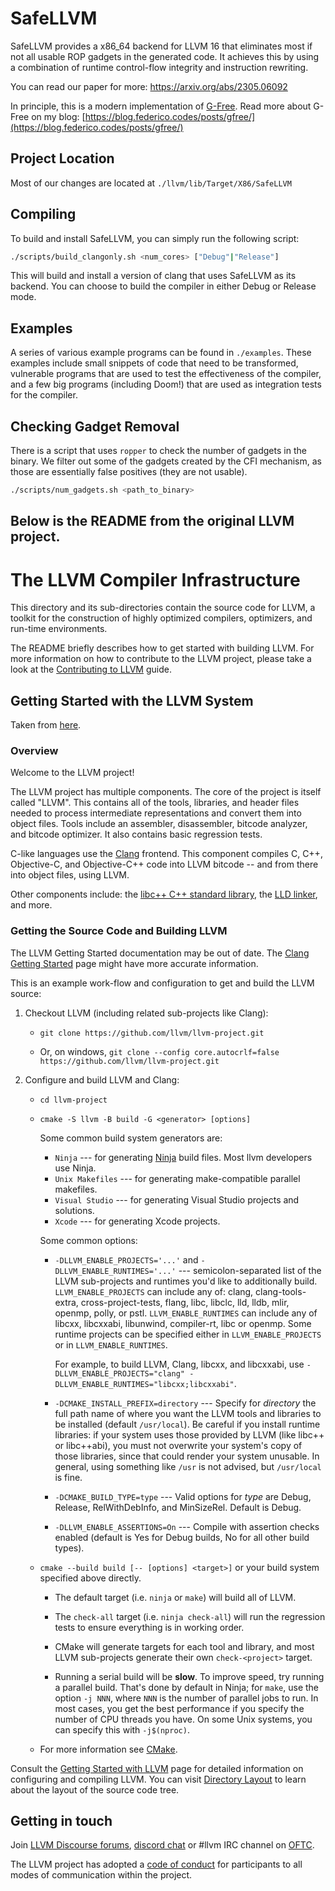# SafeLLVM

SafeLLVM provides a x86_64 backend for LLVM 16 that eliminates most if not all
usable ROP gadgets in the generated code.
It achieves this by using a combination of runtime control-flow integrity and
instruction rewriting.

You can read our paper for more: https://arxiv.org/abs/2305.06092

In principle, this is a modern implementation of [G-Free](https://www.onarlioglu.com/publications/acsac2010rop.pdf).
Read more about G-Free on my blog: [https://blog.federico.codes/posts/gfree/](https://blog.federico.codes/posts/gfree/)


## Project Location

Most of our changes are located at `./llvm/lib/Target/X86/SafeLLVM`

## Compiling

To build and install SafeLLVM, you can simply run the following script:

```bash
./scripts/build_clangonly.sh <num_cores> ["Debug"|"Release"]
```

This will build and install a version of clang that uses SafeLLVM as its backend.
You can choose to build the compiler in either Debug or Release mode.

## Examples

A series of various example programs can be found in `./examples`.
These examples include small snippets of code that need to be transformed,
vulnerable programs that are used to test the effectiveness of the compiler,
and a few big programs (including Doom!) that are used as integration tests
for the compiler.

## Checking Gadget Removal

There is a script that uses `ropper` to check the number of gadgets in the
binary. We filter out some of the gadgets created by the CFI mechanism, as
those are essentially false positives (they are not usable).

```bash
./scripts/num_gadgets.sh <path_to_binary>
```

## Below is the README from the original LLVM project.

# The LLVM Compiler Infrastructure

This directory and its sub-directories contain the source code for LLVM,
a toolkit for the construction of highly optimized compilers,
optimizers, and run-time environments.

The README briefly describes how to get started with building LLVM.
For more information on how to contribute to the LLVM project, please
take a look at the
[Contributing to LLVM](https://llvm.org/docs/Contributing.html) guide.

## Getting Started with the LLVM System

Taken from [here](https://llvm.org/docs/GettingStarted.html).

### Overview

Welcome to the LLVM project!

The LLVM project has multiple components. The core of the project is
itself called "LLVM". This contains all of the tools, libraries, and header
files needed to process intermediate representations and convert them into
object files. Tools include an assembler, disassembler, bitcode analyzer, and
bitcode optimizer. It also contains basic regression tests.

C-like languages use the [Clang](http://clang.llvm.org/) frontend. This
component compiles C, C++, Objective-C, and Objective-C++ code into LLVM bitcode
-- and from there into object files, using LLVM.

Other components include:
the [libc++ C++ standard library](https://libcxx.llvm.org),
the [LLD linker](https://lld.llvm.org), and more.

### Getting the Source Code and Building LLVM

The LLVM Getting Started documentation may be out of date. The [Clang
Getting Started](http://clang.llvm.org/get_started.html) page might have more
accurate information.

This is an example work-flow and configuration to get and build the LLVM source:

1. Checkout LLVM (including related sub-projects like Clang):

   - `git clone https://github.com/llvm/llvm-project.git`

   - Or, on windows, `git clone --config core.autocrlf=false https://github.com/llvm/llvm-project.git`

2. Configure and build LLVM and Clang:

   - `cd llvm-project`

   - `cmake -S llvm -B build -G <generator> [options]`

     Some common build system generators are:

     - `Ninja` --- for generating [Ninja](https://ninja-build.org)
       build files. Most llvm developers use Ninja.
     - `Unix Makefiles` --- for generating make-compatible parallel makefiles.
     - `Visual Studio` --- for generating Visual Studio projects and
       solutions.
     - `Xcode` --- for generating Xcode projects.

     Some common options:

     - `-DLLVM_ENABLE_PROJECTS='...'` and `-DLLVM_ENABLE_RUNTIMES='...'` ---
       semicolon-separated list of the LLVM sub-projects and runtimes you'd like to
       additionally build. `LLVM_ENABLE_PROJECTS` can include any of: clang,
       clang-tools-extra, cross-project-tests, flang, libc, libclc, lld, lldb,
       mlir, openmp, polly, or pstl. `LLVM_ENABLE_RUNTIMES` can include any of
       libcxx, libcxxabi, libunwind, compiler-rt, libc or openmp. Some runtime
       projects can be specified either in `LLVM_ENABLE_PROJECTS` or in
       `LLVM_ENABLE_RUNTIMES`.

       For example, to build LLVM, Clang, libcxx, and libcxxabi, use
       `-DLLVM_ENABLE_PROJECTS="clang" -DLLVM_ENABLE_RUNTIMES="libcxx;libcxxabi"`.

     - `-DCMAKE_INSTALL_PREFIX=directory` --- Specify for _directory_ the full
       path name of where you want the LLVM tools and libraries to be installed
       (default `/usr/local`). Be careful if you install runtime libraries: if
       your system uses those provided by LLVM (like libc++ or libc++abi), you
       must not overwrite your system's copy of those libraries, since that
       could render your system unusable. In general, using something like
       `/usr` is not advised, but `/usr/local` is fine.

     - `-DCMAKE_BUILD_TYPE=type` --- Valid options for _type_ are Debug,
       Release, RelWithDebInfo, and MinSizeRel. Default is Debug.

     - `-DLLVM_ENABLE_ASSERTIONS=On` --- Compile with assertion checks enabled
       (default is Yes for Debug builds, No for all other build types).

   - `cmake --build build [-- [options] <target>]` or your build system specified above
     directly.

     - The default target (i.e. `ninja` or `make`) will build all of LLVM.

     - The `check-all` target (i.e. `ninja check-all`) will run the
       regression tests to ensure everything is in working order.

     - CMake will generate targets for each tool and library, and most
       LLVM sub-projects generate their own `check-<project>` target.

     - Running a serial build will be **slow**. To improve speed, try running a
       parallel build. That's done by default in Ninja; for `make`, use the option
       `-j NNN`, where `NNN` is the number of parallel jobs to run.
       In most cases, you get the best performance if you specify the number of CPU threads you have.
       On some Unix systems, you can specify this with `-j$(nproc)`.

   - For more information see [CMake](https://llvm.org/docs/CMake.html).

Consult the
[Getting Started with LLVM](https://llvm.org/docs/GettingStarted.html#getting-started-with-llvm)
page for detailed information on configuring and compiling LLVM. You can visit
[Directory Layout](https://llvm.org/docs/GettingStarted.html#directory-layout)
to learn about the layout of the source code tree.

## Getting in touch

Join [LLVM Discourse forums](https://discourse.llvm.org/), [discord chat](https://discord.gg/xS7Z362) or #llvm IRC channel on [OFTC](https://oftc.net/).

The LLVM project has adopted a [code of conduct](https://llvm.org/docs/CodeOfConduct.html) for
participants to all modes of communication within the project.
